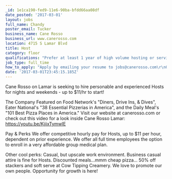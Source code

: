 ```yaml
---
_id: 1e1ca190-fed9-11e6-90ba-bfdd66aa08df
date_posted: '2017-03-01'
layout: jobs
full_name: Chandy
poster_email: Tucker
business_name: Cane Rosso
business_url: www.canerosso.com
location: 4715 S Lamar Blvd
title: Host
category: floor
qualifications: "Prefer at least 1 year of high volume hosting or serving experience in a busy restaurant.\r\nPersonable, organized, and team player attitude.\r\nAbility to manage the flow of the restaurant, answer phones, assist with \"To Go\" orders and promptly greet and seat all guests."
job_type: full_time
how_to_apply: "Apply by emailing your resume to jobs@canerosso.com\r\nOR\r\nGo by the restaurant and apply in person:\r\n4715 S Lamar Blvd\r\nSunset Valley, TX 78745"
date: '2017-03-01T23:45:15.185Z'
---
```

Cane Rosso on Lamar is seeking to hire personable and experienced Hosts for nights and weekends - up to $11/hr to start!

The Company
Featured on Food Network's "Diners, Drive Ins, & Dives", Eater National's "38 Essential Pizzerias in America", and the Daily Meal's "101 Best Pizza Places in America."
Visit our website at canerosso.com or check out this video for a look inside Cane Rosso Lamar: https://youtu.be/KjiixTymwIE

Pay & Perks
We offer competitive hourly pay for Hosts, up to $11 per hour, dependent on prior experience.
We offer all full time employees the option to enroll in a very affordable group medical plan.

Other cool perks:
Casual, but upscale work environment. Business casual attire is fine for Hosts.
Discounted meals...mmm cheap pizza...
50% off stackers and soft serve at Cow Tipping Creamery.
We love to promote our own people. Opportunity for growth is here!
